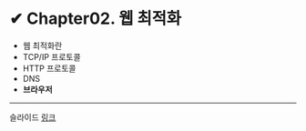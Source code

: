 # ✔ Chapter02. 웹 최적화

- 웹 최적화란
- TCP/IP 프로토콜
- HTTP 프로토콜
- DNS
- **브라우저**

<hr />

슬라이드 [링크](https://issuu.com/enajrevir/docs/0911_chap_02.pptx, "링크")
